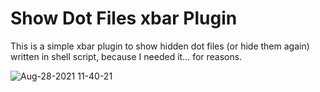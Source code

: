 # Show Dot Files xbar Plugin
This is a simple xbar plugin to show hidden dot files (or hide them again) written in shell script, because I needed it... for reasons.

![Aug-28-2021 11-40-21](https://user-images.githubusercontent.com/47049285/131225111-474b937b-803b-4bd4-912f-c93d1f13ac3c.gif)

